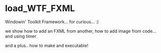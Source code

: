 # load_WTF_FXML

Windowin' Toolkit Framework... for curious...
:)


we show how to add an FXML from another, how to add image from code...
and using timer

and a plus.. how to make and executable!

